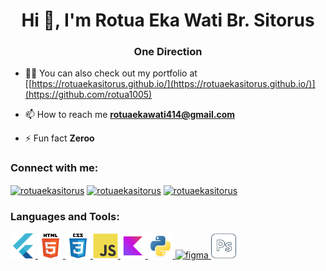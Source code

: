 <h1 align="center">Hi 👋, I'm Rotua Eka Wati Br. Sitorus</h1>
<h3 align="center"> One Direction </h3>


- 👨‍💻 You can also check out my portfolio at [[https://rotuaekasitorus.github.io/](https://rotuaekasitorus.github.io/)](https://github.com/rotua1005)

- 📫 How to reach me **rotuaekawati414@gmail.com**

- ⚡ Fun fact **Zeroo**

<h3 align="left">Connect with me:</h3>
<p align="left">

<a href="[https://www.linkedin.com/in/rotuaekasitorus](https://www.linkedin.com/in/rotua-eka-wati-br-sitorus-a2801b238/)" target="blank"><img align="center" src="https://cdn.jsdelivr.net/npm/simple-icons@3.0.1/icons/linkedin.svg" alt="rotuaekasitorus" height="30" width="40" /></a>
<a href="https://instagram.com/rotuaekasitorus" target="blank"><img align="center" src="https://cdn.jsdelivr.net/npm/simple-icons@3.0.1/icons/instagram.svg" alt="rotuaekasitorus" height="30" width="40" /></a>
<a href="https://www.youtube.com/channel/UCW2lyQoXMYUvRk8JpYNNcJw" target="blank"><img align="center" src="https://cdn.jsdelivr.net/npm/simple-icons@3.0.1/icons/youtube.svg" alt="rotuaekasitorus" height="30" width="40" /></a>

</p>

<h3 align="left">Languages and Tools:</h3>
<p align="left"> 
  <a href="https://flutter.dev" target="_blank" rel="noreferrer"> 
    <img src="https://raw.githubusercontent.com/devicons/devicon/master/icons/flutter/flutter-original.svg" alt="flutter" width="40" height="40"/> 
  </a> 
  <a href="https://www.w3schools.com/html/" target="_blank" rel="noreferrer"> 
    <img src="https://raw.githubusercontent.com/devicons/devicon/master/icons/html5/html5-original-wordmark.svg" alt="html5" width="40" height="40"/> 
  </a> 
  <a href="https://www.w3schools.com/css/" target="_blank" rel="noreferrer"> 
    <img src="https://raw.githubusercontent.com/devicons/devicon/master/icons/css3/css3-original-wordmark.svg" alt="css3" width="40" height="40"/> 
  </a> 
  <a href="https://developer.mozilla.org/en-US/docs/Web/JavaScript" target="_blank" rel="noreferrer"> 
    <img src="https://raw.githubusercontent.com/devicons/devicon/master/icons/javascript/javascript-original.svg" alt="javascript" width="40" height="40"/> 
  </a> 
  <a href="https://kotlinlang.org" target="_blank" rel="noreferrer"> 
    <img src="https://raw.githubusercontent.com/devicons/devicon/master/icons/kotlin/kotlin-original.svg" alt="kotlin" width="40" height="40"/> 
  </a>
  <a href="https://www.python.org" target="_blank" rel="noreferrer"> 
    <img src="https://raw.githubusercontent.com/devicons/devicon/master/icons/python/python-original.svg" alt="python" width="40" height="40"/> 
  </a>
  <a href="https://www.figma.com" target="_blank" rel="noreferrer"> 
    <img src="https://www.vectorlogo.zone/logos/figma/figma-icon.svg" alt="figma" width="40" height="40"/> 
  </a>
  <a href="https://www.adobe.com/products/photoshop.html" target="_blank" rel="noreferrer"> 
    <img src="https://raw.githubusercontent.com/devicons/devicon/master/icons/photoshop/photoshop-line.svg" alt="photoshop" width="40" height="40"/> 
  </a> 
</p>

